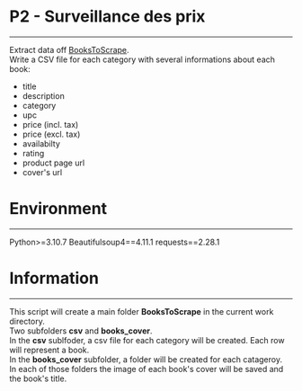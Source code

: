 # P2 - Surveillance des prix
___
Extract data off [BooksToScrape](https://books.toscrape.com/).  
Write a CSV file for each category with several informations about each book:
 - title
 - description
 - category
 - upc
 - price (incl. tax)
 - price (excl. tax)
 - availabilty
 - rating
 - product page url
 - cover's url

# Environment
___
Python>=3.10.7
Beautifulsoup4==4.11.1
requests==2.28.1

# Information
___
This script will create a main folder **BooksToScrape** in the current work directory.  
Two subfolders **csv** and **books_cover**.  
In the **csv** sublfoder, a csv file for each category will be created.
Each row will represent a book.  
In the **books_cover** subfolder, a folder will be created for each catageroy.  
In each of those folders the image of each book's cover will be saved and the book's title.